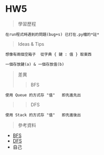 # HW5
> 學習歷程

    在run程式時遇到的問題(bug+s) 已打在.py檔的*註*
  
> Ideas & Tips

    想像有兩個空箱子  從字典 { 鍵 : 值 } 取東西

    一個存放鍵(a) & 一個存放值(b)

> 差異
>>BFS

    使用 Queue 的方式存 "值"   即先進先出
>>DFS

    使用 Stack 的方式存 "值"   即先進後出

> 參考資料

*   [BFS](http://isee.scu.edu.tw/mod/url/view.php?id=547569)
*   [DFS](http://isee.scu.edu.tw/mod/url/view.php?id=549479)
*   自己
